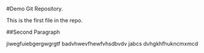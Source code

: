 #Demo Git Repository.

This is the first file in the repo.

##Second Paragraph

jiwegfuiebgergwgrgtf
badvhwevfhewfvhsdbvdv
jabcs dvhgkhfhukncmxmcd